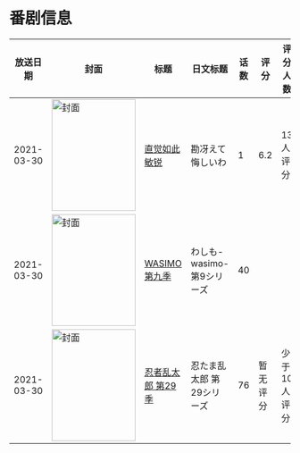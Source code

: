 # 番剧信息

|放送日期|封面|标题|日文标题|话数|评分|评分人数|
|---|---|---|---|---|---|---|
|2021-03-30|<img src="https://lain.bgm.tv/pic/cover/c/54/95/451347_j3Buv.jpg" alt="封面" style="width:150px;height:200px;object-fit:cover;">|[直觉如此敏锐](https://bangumi.tv/subject/451347)|勘冴えて悔しいわ|1|6.2|13人评分|
|2021-03-30|<img src="https://lain.bgm.tv/pic/cover/c/b0/48/365856_xx202.jpg" alt="封面" style="width:150px;height:200px;object-fit:cover;">|[WASIMO 第九季](https://bangumi.tv/subject/365856)|わしも-wasimo- 第9シリーズ|40|||
|2021-03-30|<img src="https://lain.bgm.tv/pic/cover/c/03/34/375671_TSLUR.jpg" alt="封面" style="width:150px;height:200px;object-fit:cover;">|[忍者乱太郎 第29季](https://bangumi.tv/subject/375671)|忍たま乱太郎 第29シリーズ|76|暂无评分|少于10人评分|
